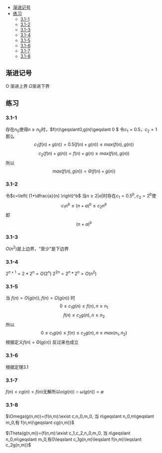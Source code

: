<!-- @import "[TOC]" {cmd="toc" depthFrom=2 depthTo=3 orderedList=false} -->

<!-- code_chunk_output -->

* [渐进记号](#渐进记号)
* [练习](#练习)
	* [3.1-1](#31-1)
	* [3.1-2](#31-2)
	* [3.1-3](#31-3)
	* [3.1-4](#31-4)
	* [3.1-5](#31-5)
	* [3.1-6](#31-6)
	* [3.1-7](#31-7)
	* [3.1-8](#31-8)

<!-- /code_chunk_output -->
## 渐进记号  

O 渐进上界
$\Omega$渐进下界 

## 练习  

### 3.1-1
存在$n_0$使得$n \geqslant n_0$时，$f(n)\geqslant0,g(n)\geqslant 0 $ 令$c_1=0.5，c_2=1$
那么 
$$c_1(f(n)+g(n))=0.5(f(n)+g(n))\leqslant  max(f(n),g(n))$$
$$c_2(f(n)+g(n))=f(n)+g(n)\geqslant max(f(n),g(n))$$
所以
$$max(f(n),g(n))=\Theta(f(n)+g(n))$$

### 3.1-2 

令$c=\left( (1+\dfrac{a}{n} \right)^b$
当$n\geqslant 2|a|$时存在$c_1=0.5^b,c_2=2^b$使
$$c_1n^b\leqslant (n+a)^b \leqslant c_2 n^b $$
即$$(n+a)^b%=\Theta(n^b)$$

### 3.1-3

$O(n^2)$是上边界，“至少”是下边界

### 3.1-4 

$2^{n+1}=2*2^n=O(2^n)$
$2^{2n}=2^n*2^n>O(n^2)$

### 3.1-5

当 $f(n)=O(g(n)),f(n)=\Omega(g(n))$ 时
$$0\leqslant c_1g(n)\leqslant f(n), n\geqslant n_1$$
$$f(n)\leqslant c_2g(n), n\geqslant n_2$$
所以
$$0\leqslant c_1g(n)\leqslant f(n) \leqslant c_2g(n), n\geqslant max(n_1,n_2)$$
根据定义$f(n)=\Theta(g(n))$
反过来也成立

### 3.1-6
根据定理3.1

### 3.1-7

$f(n)< cg(n) < f(n)$无解所以$o(g(n))\cap\omega(g(n))=\emptyset$

### 3.1-8

$\Omega(g(n,m))={f(n,m):\exist c,n_0,m_0, 当 n\geqslant n_0,m\geqslant m_0,有 f(n,m)\geqslant cg(n,m)}$

$\Theta(g(n,m))={f(n,m):\exist c_1,c_2,n_0,m_0, 当 n\geqslant n_0,m\geqslant m_0,有0\leqslant c_1g(n,m)\leqslant f(n,m)\leqslant c_2g(n,m)}$
